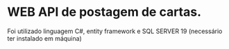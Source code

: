# WEB API de postagem de cartas.
Foi utilizado linguagem C#, entity framework e SQL SERVER 19 (necessário ter instalado em máquina)
